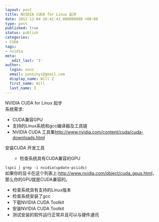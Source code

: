 ```yaml
---
layout: post
title: NVIDIA CUDA for Linux 起步
date: 2012-12-04 16:42:43.000000000 +08:00
type: post
published: true
status: publish
categories:
- CUDA
tags:
- nvidia
meta:
  _edit_last: '1'
author:
  login: oxnz
  email: yunxinyi@gmail.com
  display_name: Will Z
  first_name: Will
  last_name: Z
---
```

<p>NVIDIA CUDA for Linux 起步<br />
系统需求:</p>
<ul>
<li>CUDA兼容GPU</li>
<li>支持的Linux系统和gcc编译器及工具链</li>
<li>NVIDIA CUDA 工具集<a href="http://www.nvidia.com/content/cuda/cuda-downloads.html">http://www.nvidia.com/content/cuda/cuda-downloads.html</a></li>
</ul>
<p>安装CUDA 开发工具</p>
<ul>
<ul>
<li>检查系统具有CUDA兼容的GPU</li>
</ul>
</ul>
<p><code>lspci | grep -i nvidia(update-pciids)</code><br />
如果你的显卡在这个列表上:<a href="http://www.nvidia.com/object/cuda_gpus.html">http://www.nvidia.com/object/cuda_gpus.html</a>，那么你的GPU就是CUDA兼容的。</p>
<ul>
<li>检查系统具有支持的Linux版本</li>
<li>检查系统安装了gcc</li>
<li>下载NVIDIA CUDA Toolkit</li>
<li>安装NVIDIA CUDA Toolkit</li>
<li>测试安装的软件运行正常并且可以与硬件通讯</li>
</ul>
